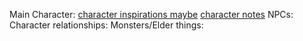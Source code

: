 Main Character: [character inspirations maybe](https://docs.google.com/document/d/146MyPiarj5LEfCzZJPay1swWdVd4ceN0Gk0x-V0whgw/edit?usp=sharing)
[character notes](https://docs.google.com/document/d/1Of_HdZykqMJnDpmHMbAi4_SRfcfMtUkaJqOBJ12znhE/edit?tab=t.0)
NPCs:
Character relationships:
Monsters/Elder things: